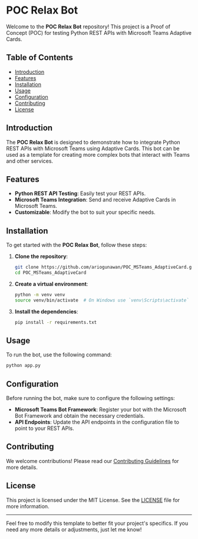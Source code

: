 # POC Relax Bot

Welcome to the **POC Relax Bot** repository! This project is a Proof of Concept (POC) for testing Python REST APIs with Microsoft Teams Adaptive Cards.

## Table of Contents

- [Introduction](#introduction)
- [Features](#features)
- [Installation](#installation)
- [Usage](#usage)
- [Configuration](#configuration)
- [Contributing](#contributing)
- [License](#license)

## Introduction

The **POC Relax Bot** is designed to demonstrate how to integrate Python REST APIs with Microsoft Teams using Adaptive Cards. This bot can be used as a template for creating more complex bots that interact with Teams and other services.

## Features

- **Python REST API Testing**: Easily test your REST APIs.
- **Microsoft Teams Integration**: Send and receive Adaptive Cards in Microsoft Teams.
- **Customizable**: Modify the bot to suit your specific needs.

## Installation

To get started with the **POC Relax Bot**, follow these steps:

1. **Clone the repository**:
    ```bash
    git clone https://github.com/ariogunawan/POC_MSTeams_AdaptiveCard.git
    cd POC_MSTeams_AdaptiveCard
    ```

2. **Create a virtual environment**:
    ```bash
    python -m venv venv
    source venv/bin/activate  # On Windows use `venv\Scripts\activate`
    ```

3. **Install the dependencies**:
    ```bash
    pip install -r requirements.txt
    ```

## Usage

To run the bot, use the following command:
```bash
python app.py
```

## Configuration

Before running the bot, make sure to configure the following settings:

- **Microsoft Teams Bot Framework**: Register your bot with the Microsoft Bot Framework and obtain the necessary credentials.
- **API Endpoints**: Update the API endpoints in the configuration file to point to your REST APIs.

## Contributing

We welcome contributions! Please read our [Contributing Guidelines](CONTRIBUTING.md) for more details.

## License

This project is licensed under the MIT License. See the [LICENSE](LICENSE) file for more information.

---

Feel free to modify this template to better fit your project's specifics. If you need any more details or adjustments, just let me know!
